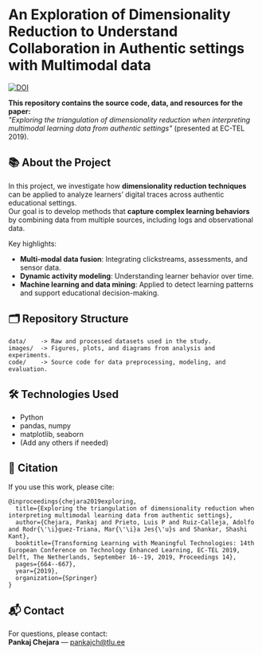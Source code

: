# An Exploration of Dimensionality Reduction to Understand Collaboration in Authentic settings with Multimodal data
[![DOI](https://zenodo.org/badge/doi/10.1007/978-3-030-29736-7_62.svg)](https://doi.org/10.1007/978-3-030-29736-7_62)


**This repository contains the source code, data, and resources for the paper:**  
_"Exploring the triangulation of dimensionality reduction when interpreting multimodal learning data from authentic settings"_ (presented at EC-TEL 2019).

## 📚 About the Project

In this project, we investigate how **dimensionality reduction techniques** can be applied to analyze learners’ digital traces across authentic educational settings.  
Our goal is to develop methods that **capture complex learning behaviors** by combining data from multiple sources, including logs and observational data.

Key highlights:
- **Multi-modal data fusion**: Integrating clickstreams, assessments, and sensor data.
- **Dynamic activity modeling**: Understanding learner behavior over time.
- **Machine learning and data mining**: Applied to detect learning patterns and support educational decision-making.

## 🗂️ Repository Structure

```
data/    -> Raw and processed datasets used in the study.
images/  -> Figures, plots, and diagrams from analysis and experiments.
code/    -> Source code for data preprocessing, modeling, and evaluation.
```


## 🛠️ Technologies Used

- Python 
- pandas, numpy
- matplotlib, seaborn
- (Add any others if needed)


## 📄 Citation

If you use this work, please cite:

```
@inproceedings{chejara2019exploring,
  title={Exploring the triangulation of dimensionality reduction when interpreting multimodal learning data from authentic settings},
  author={Chejara, Pankaj and Prieto, Luis P and Ruiz-Calleja, Adolfo and Rodr{\'\i}guez-Triana, Mar{\'\i}a Jes{\'u}s and Shankar, Shashi Kant},
  booktitle={Transforming Learning with Meaningful Technologies: 14th European Conference on Technology Enhanced Learning, EC-TEL 2019, Delft, The Netherlands, September 16--19, 2019, Proceedings 14},
  pages={664--667},
  year={2019},
  organization={Springer}
}

```

## 📬 Contact

For questions, please contact:  
**Pankaj Chejara** — pankajch@tlu.ee 

